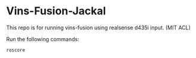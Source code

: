# Vins-Fusion-Jackal

This repo is for running vins-fusion using realsense d435i input. (MIT ACL)

Run the following commands:

```
roscore
```
